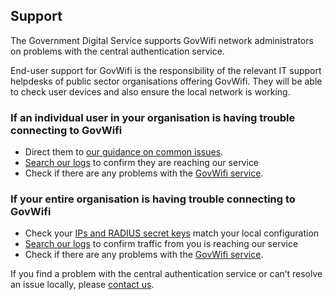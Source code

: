 ## Support

The Government Digital Service supports GovWifi network administrators on problems with the central authentication service.

End-user support for GovWifi is the responsibility of the relevant IT support helpdesks of public sector organisations offering GovWifi. They will be able to check user devices and also ensure the local network is working.

### If an individual user in your organisation is having trouble connecting to GovWifi

- Direct them to [our guidance on common issues](https://www.wifi.service.gov.uk/support/). 
- [Search our logs](https://admin.wifi.service.gov.uk/logs/search/new/username) to confirm they are reaching our service 
- Check if there are any problems with the [GovWifi service](https://status.wifi.service.gov.uk). 

### If your entire organisation is having trouble connecting to GovWifi

- Check your [IPs and RADIUS secret keys](https://admin.wifi.service.gov.uk/ips) match your local configuration 
- [Search our logs](https://admin.wifi.service.gov.uk/logs/search/new/location) to confirm traffic from you is reaching our service 
- Check if there are any problems with the [GovWifi service](https://status.wifi.service.gov.uk). 

If you find a problem with the central authentication service or can’t resolve an issue locally, please [contact us](https://admin.wifi.service.gov.uk/help).
